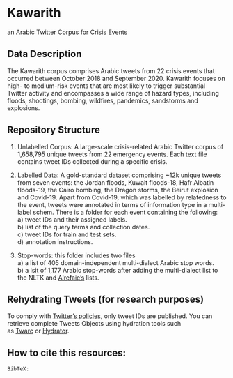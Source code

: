 # Kawarith
an Arabic Twitter Corpus for Crisis Events

## Data Description
The Kawarith corpus comprises Arabic tweets from 22 crisis events that occurred between October 2018 and September 2020. Kawarith focuses on high- to medium-risk events that are most likely to trigger substantial Twitter activity and encompasses a wide range of hazard types, including floods, shootings, bombing, wildfires, pandemics, sandstorms and explosions.

## Repository Structure
1. Unlabelled Corpus: 
A large-scale crisis-related Arabic Twitter corpus of 1,658,795 unique tweets from 22 emergency events. Each text file contains tweet IDs collected during a specific crisis.

2. Labelled Data: 
A gold-standard dataset comprising ~12k unique tweets from seven events: the Jordan floods, Kuwait floods-18, Hafr Albatin floods-19, the Cairo bombing, the Dragon storms, the Beirut explosion and Covid-19. Apart from Covid-19, which was labelled by relatedness to the event, tweets were annotated in terms of information type in a multi-label schem. 
There is a folder for each event containing the following:<br>
a) tweet IDs and their assigned labels.<br>
b) list of the query terms and collection dates.<br>
c) tweet IDs for train and test sets.<br>
d) annotation instructions.

3. Stop-words: this folder includes two files<br>
a) a list of 405 domain-independent multi-dialect Arabic stop words.<br>
b) a lsit of 1,177 Arabic stop-words after adding the multi-dialect list to the NLTK and [Alrefaie’s](https://github.com/mohataher/arabic-stop-words) lists. 

## Rehydrating Tweets (for research purposes)
To comply with [Twitter’s policies](https://developer.twitter.com/en/developer-terms/agreement-and-policy), only tweet IDs are published. You can retrieve complete Tweets Objects using hydration tools such as [Twarc](https://github.com/DocNow/twarc) or [Hydrator](https://github.com/DocNow/hydrator).

## How to cite this resources:
```
BibTeX:
```
